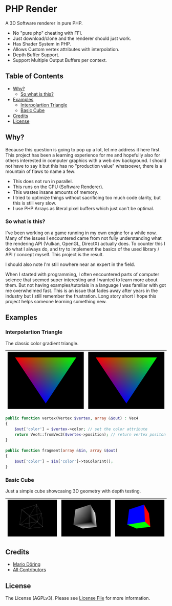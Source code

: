 # PHP Render 

A 3D Software renderer in pure PHP.

 * No "pure php" cheating with FFI.
 * Just download/clone and the renderer should just work.
 * Has Shader System in PHP.
 * Allows Custom vertex attributes with interpolation.
 * Depth Buffer Support.
 * Support Multiple Output Buffers per context.

## Table of Contents

  * [Why?](#why)
     * [So what is this?](#so-what-is-this)
  * [Examples](#examples)
     * [Interpolartion Triangle](#interpolartion-triangle)
     * [Basic Cube](#basic-cube)
  * [Credits](#credits)
  * [License](#license)

## Why?

Because this question is going to pop up a lot, let me address it here first. This project has been a learning experience for me and hopefully also for others interested in computer graphics with a web dev background. I should not have to say it but this has no "production value" whatsoever, there is a mountain of flaws to name a few:

 * This does not run in parallel. 
 * This runs on the CPU (Software Renderer).
 * This wastes insane amounts of memory.
 * I tried to optimize things without sacrificing too much code clarity, but this is still very slow. 
 * I use PHP Arrays as literal pixel buffers which just can't be optimal.

### So what is this?

I've been working on a game running in my own engine for a while now. Many of the issues I encountered came from not fully understanding what the rendering API (Vulkan, OpenGL, DirectX) actually does. To counter this I do what I always do, and try to implement the basics of the used library / API / concept myself. This project is the result. 

I should also note I'm still nowhere near an expert in the field. 

When I started with programming, I often encountered parts of computer science that seemed super interesting and I wanted to learn more about them. But not having examples/tutorials in a language I was familiar with got me overwhelmed fast. This is an issue that fades away after years in the industry but I still remember the frustration. Long story short I hope this project helps someone learning something new. 

## Examples

### Interpolartion Triangle 

The classic color gradient triangle.


| ![Triangle Example](examples/01_triangle/image.tga.png?raw=true) | ![Triangle Example](examples/01_triangle/image.tga.png?raw=true) |
|------------------------------------------------------------------|------------------------------------------------------------------|


```php 
public function vertex(Vertex $vertex, array &$out) : Vec4
{
    $out['color'] = $vertex->color; // set the color attribute
    return Vec4::fromVec3($vertex->position); // return vertex positon
}

public function fragment(array &$in, array &$out)
{
    $out['color'] = $in['color']->toColorInt();
}
```

### Basic Cube

Just a simple cube showcasing 3D geometry with depth testing.

| ![Cube Lines](examples/02_cube_basic/image_lines.tga.png?raw=true) | ![Cube Depth](examples/02_cube_basic/image_depth.tga.png?raw=true) | ![Cube Color](examples/02_cube_basic/image.tga.png?raw=true) |
|---------------------------------------------|---------------------------------------------|---------------------------------------|

## Credits

- [Mario Döring](https://github.com/mario-deluna)
- [All Contributors](https://github.com/mario-deluna/php-render/contributors)

## License

The License (AGPLv3). Please see [License File](https://github.com/mario-deluna/php-render/blob/master/LICENSE) for more information.
